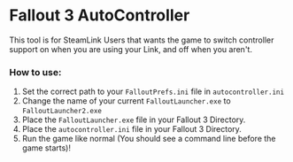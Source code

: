 # Fallout 3 AutoController

This tool is for SteamLink Users that wants the game to switch controller support
on when you are using your Link, and off when you aren't.

### How to use:

1. Set the correct path to your `FalloutPrefs.ini` file in `autocontroller.ini`
2. Change the name of your current `FalloutLauncher.exe` to `FalloutLauncher2.exe`
3. Place the `FalloutLauncher.exe` file in your Fallout 3 Directory.
4. Place the `autocontroller.ini` file in your Fallout 3 Directory.
5. Run the game like normal (You should see a command line before the game starts)!